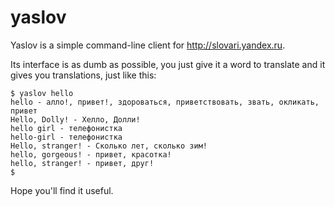 yaslov
=========
Yaslov is a simple command-line client for http://slovari.yandex.ru.

Its interface is as dumb as possible, you just give it a word to translate and
it gives you translations, just like this:

```
$ yaslov hello
hello - алло!, привет!, здороваться, приветствовать, звать, окликать, привет
Hello, Dolly! - Хелло, Долли!
hello girl - телефонистка
hello-girl - телефонистка
Hello, stranger! - Сколько лет, сколько зим!
hello, gorgeous! - привет, красотка!
hello, stranger! - привет, друг!
$
```

Hope you'll find it useful.
